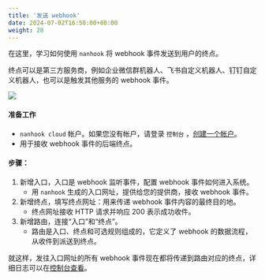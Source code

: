 ```yaml
---
title: '发送 webhook'
date: 2024-07-02T16:50:00+08:00
weight: 20
---
```


在这里，学习如何使用 `nanhook` 将 webhook 事件发送到用户的终点。

终点可以是第三方服务商，例如企业微信群机器人、飞书自定义机器人、钉钉自定义机器人，也可以是触发其他服务的 webhook 事件。

![](/docs/quickstarts/send_webhook.png)

#### 准备工作

* `nanhook cloud` 帐户。如果您没有帐户，请登录 `控制台` ，[创建一个帐户](https://dashboard.nanhook.com/login)。
* 用于接收 webhook 事件的后端终点。

#### 步骤：

1. 新增入口，入口是 webhook 监听事件，配置 webhook 事件如何进入系统。
    * 用 `nanhook` 生成的入口网址，提供给您的提供商，接收 webhook 事件。
1. 新增终点，填写终点网址：用来传递 webhook 事件内容的最终目的地。
    * 终点网址接收 HTTP 请求并响应 200 表示成功收件。
1. 新增路由，连接“入口”和“终点”。
    * 路由是入口、终点和可选规则组成的，它定义了 webhook 的数据流程，从收件到派送到终点。

就这样，发往入口网址的所有 webhook 事件现在都将传递到路由对应的终点，详细日志可以在[控制台查看](https://dashboard.nanhook.com/observability/requests)。